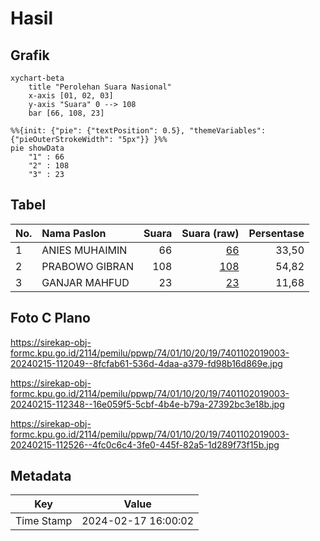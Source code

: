 # Hasil

## Grafik

```mermaid
xychart-beta
    title "Perolehan Suara Nasional"
    x-axis [01, 02, 03]
    y-axis "Suara" 0 --> 108
    bar [66, 108, 23]
```

```mermaid
%%{init: {"pie": {"textPosition": 0.5}, "themeVariables": {"pieOuterStrokeWidth": "5px"}} }%%
pie showData
    "1" : 66
    "2" : 108
    "3" : 23
```

## Tabel

| No. | Nama Paslon    | Suara | Suara (raw) | Persentase |
|:--- |:-------------- | -----:| -----------:| ----------:|
| 1   | ANIES MUHAIMIN | 66    | [66][p-1]   | 33,50      |
| 2   | PRABOWO GIBRAN | 108   | [108][p-2]  | 54,82      |
| 3   | GANJAR MAHFUD  | 23    | [23][p-3]   | 11,68      |


[p-1]: https://github.com/gigit-pemilu/pemilu-2024/blob/main/pilpres/hitung-suara/sub/74-sulawesi-tenggara/sub/01-kolaka/sub/10-wolo/sub/2019-iwoimopuro/sub/003-tps/sub/paslon-1.txt
[p-2]: https://github.com/gigit-pemilu/pemilu-2024/blob/main/pilpres/hitung-suara/sub/74-sulawesi-tenggara/sub/01-kolaka/sub/10-wolo/sub/2019-iwoimopuro/sub/003-tps/sub/paslon-2.txt
[p-3]: https://github.com/gigit-pemilu/pemilu-2024/blob/main/pilpres/hitung-suara/sub/74-sulawesi-tenggara/sub/01-kolaka/sub/10-wolo/sub/2019-iwoimopuro/sub/003-tps/sub/paslon-3.txt

## Foto C Plano

https://sirekap-obj-formc.kpu.go.id/2114/pemilu/ppwp/74/01/10/20/19/7401102019003-20240215-112049--8fcfab61-536d-4daa-a379-fd98b16d869e.jpg

https://sirekap-obj-formc.kpu.go.id/2114/pemilu/ppwp/74/01/10/20/19/7401102019003-20240215-112348--16e059f5-5cbf-4b4e-b79a-27392bc3e18b.jpg

https://sirekap-obj-formc.kpu.go.id/2114/pemilu/ppwp/74/01/10/20/19/7401102019003-20240215-112526--4fc0c6c4-3fe0-445f-82a5-1d289f73f15b.jpg


## Metadata

| Key        | Value               |
| ---------- | ------------------- |
| Time Stamp | 2024-02-17 16:00:02 |




